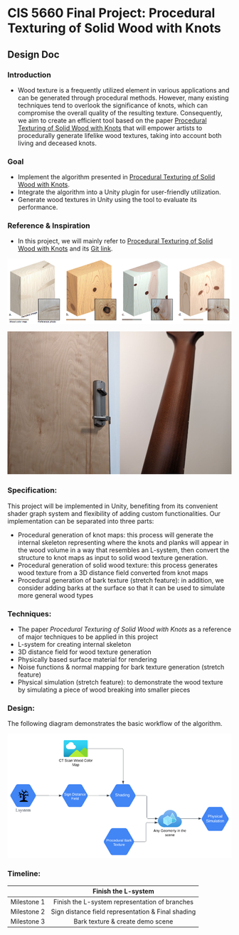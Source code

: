 # CIS 5660 Final Project: Procedural Texturing of Solid Wood with Knots

## Design Doc

### Introduction 
 * Wood texture is a frequently utilized element in various applications and can be generated through procedural methods. However, many existing techniques tend to overlook the significance of knots, which can compromise the overall quality of the resulting texture. Consequently, we aim to create an efficient tool based on the paper [Procedural Texturing of Solid Wood with Knots](https://dl.acm.org/doi/10.1145/3528223.3530081) that will empower artists to procedurally generate lifelike wood textures, taking into account both living and deceased knots.

### Goal
 * Implement the algorithm presented in [Procedural Texturing of Solid Wood with Knots](https://dl.acm.org/doi/10.1145/3528223.3530081).
 * Integrate the algorithm into a Unity plugin for user-friendly utilization.
 * Generate wood textures in Unity using the tool to evaluate its performance.

### Reference & Inspiration
  * In this project, we will mainly refer to [Procedural Texturing of Solid Wood with Knots](https://dl.acm.org/doi/10.1145/3528223.3530081) and its [Git link](https://github.com/marialarsson/procedural_knots). 
<p align="center">
   <img src="mdassets/ref0.PNG">
<p/>
<p align="center">
   <img src="mdassets/ref1.PNG">
<p/>

### Specification:
This project will be implemented in Unity, benefiting from its convenient shader graph system and flexibility of adding custom functionalities. Our implementation can be separated into three parts:
 - Procedural generation of knot maps: this process will generate the internal skeleton representing where the knots and planks will appear in the wood volume in a way that resembles an L-system, then convert the structure to knot maps as input to solid wood texture generation.
 - Procedural generation of solid wood texture: this process generates wood texture from a 3D distance field converted from knot maps
 - Procedural generation of bark texture (stretch feature): in addition, we consider adding barks at the surface so that it can be used to simulate more general wood types


### Techniques:
 - The paper *Procedural Texturing of Solid Wood with Knots* as a reference of major techniques to be applied in this project
 - L-system for creating internal skeleton
 - 3D distance field for wood texture generation
 - Physically based surface material for rendering
 - Noise functions & normal mapping for bark texture generation (stretch feature)
 - Physical simulation (stretch feature): to demonstrate the wood texture by simulating a piece of wood breaking into smaller pieces

### Design:
The following diagram demonstrates the basic workflow of the algorithm.
<p align="center">
   <img src="mdassets/ref2.PNG">
<p/>

### Timeline:
||Finish the L-system |
|:---:|:---:|
|Milestone 1|Finish the L-system representation of branches|
|Milestone 2|Sign distance field representation & Final shading|
|Milestone 3|Bark texture & create demo scene|
